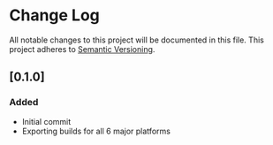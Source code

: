# Change Log
All notable changes to this project will be documented in this file.
This project adheres to [Semantic Versioning](http://semver.org/).

## [0.1.0]
### Added
- Initial commit
- Exporting builds for all 6 major platforms
